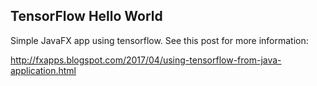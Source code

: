 TensorFlow Hello World
--

Simple JavaFX app using tensorflow. See this post for more information:

http://fxapps.blogspot.com/2017/04/using-tensorflow-from-java-application.html
